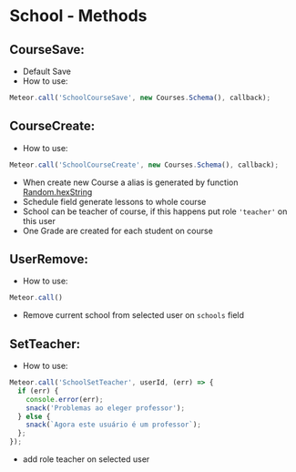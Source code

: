 # School - Methods

## CourseSave:
- Default Save
- How to use:
```js
Meteor.call('SchoolCourseSave', new Courses.Schema(), callback);
```

## CourseCreate:
- How to use:
```js
Meteor.call('SchoolCourseCreate', new Courses.Schema(), callback);
```
- When create new Course a alias is generated by function [Random.hexString](https://docs.meteor.com/packages/random.html#Random-hexString)
- Schedule field generate lessons to whole course
- School can be teacher of course, if this happens put role `'teacher'` on this user
- One Grade are created for each student on course

## UserRemove:
- How to use:
```js
Meteor.call()
```
- Remove current school from selected user on `schools` field

## SetTeacher:
- How to use:
```js
Meteor.call('SchoolSetTeacher', userId, (err) => {
  if (err) {
    console.error(err);
    snack('Problemas ao eleger professor');
  } else {
    snack(`Agora este usuário é um professor`);
  };
});
```
- add role teacher on selected user
